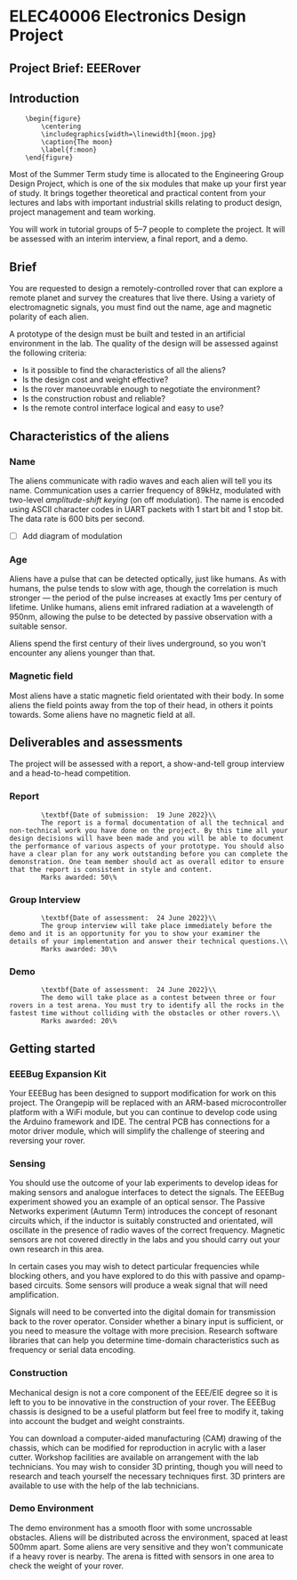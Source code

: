 # ELEC40006 Electronics Design Project 
## Project Brief: EEERover
	
## Introduction
	
		\begin{figure}
			\centering
			\includegraphics[width=\linewidth]{moon.jpg}
			\caption{The moon}
			\label{f:moon}
		\end{figure}

Most of the Summer Term study time is allocated to the Engineering Group Design Project, which is one of the six modules that make up your first year of study.
It brings together theoretical and practical content from your lectures and labs with important industrial skills relating to product design, project management and team working.
		
You will work in tutorial groups of 5–7 people to complete the project.
It will be assessed with an interim interview, a final report, and a demo.
		
## Brief

You are requested to design a remotely-controlled rover that can explore a remote planet and survey the creatures that live there.
Using a variety of electromagnetic signals, you must find out the name, age and magnetic polarity of each alien.
  
A prototype of the design must be built and tested in an artificial environment in the lab.
The quality of the design will be assessed against the following criteria:
- Is it possible to find the characteristics of all the aliens?
- Is the design cost and weight effective?
- Is the rover manoeuvrable enough to negotiate the environment?
- Is the construction robust and reliable?
- Is the remote control interface logical and easy to use?
	
## Characteristics of the aliens
### Name

The aliens communicate with radio waves and each alien will tell you its name.
Communication uses a carrier frequency of 89kHz, modulated with two-level *amplitude-shift keying* (on off modulation).
The name is encoded using ASCII character codes in UART packets with 1 start bit and 1 stop bit.
The data rate is 600 bits per second.
	
- [ ] Add diagram of modulation
	
### Age

Aliens have a pulse that can be detected optically, just like humans.
As with humans, the pulse tends to slow with age, though the correlation is much stronger — the period of the pulse increases at exactly 1ms per century of lifetime.
Unlike humans, aliens emit infrared radiation at a wavelength of 950nm, allowing the pulse to be detected by passive observation with a suitable sensor.
	
Aliens spend the first century of their lives underground, so you won't encounter any aliens younger than that.
	
### Magnetic field

Most aliens have a static magnetic field orientated with their body.
In some aliens the field points away from the top of their head, in others it points towards.
Some aliens have no magnetic field at all.
	
## Deliverables and assessments
	
The project will be assessed with a report, a show-and-tell group interview and a head-to-head competition.
	
### Report
			\textbf{Date of submission:  19 June 2022}\\
			The report is a formal documentation of all the technical and non-technical work you have done on the project. By this time all your design decisions will have been made and you will be able to document the performance of various aspects of your prototype. You should also have a clear plan for any work outstanding before you can complete the demonstration. One team member should act as overall editor to ensure that the report is consistent in style and content.
			Marks awarded: 50\%

### Group Interview
			\textbf{Date of assessment:  24 June 2022}\\
			The group interview will take place immediately before the demo and it is an opportunity for you to show your examiner the details of your implementation and answer their technical questions.\\
			Marks awarded: 30\%
			
### Demo
			\textbf{Date of assessment:  24 June 2022}\\
			The demo will take place as a contest between three or four rovers in a test arena. You must try to identify all the rocks in the fastest time without colliding with the obstacles or other rovers.\\
			Marks awarded: 20\%
	
## Getting started
				
### EEEBug Expansion Kit
Your EEEBug has been designed to support modification for work on this project.
The Orangepip will be replaced with an ARM-based microcontroller platform with a WiFi module, but you can continue to develop code using the Arduino framework and IDE.
The central PCB has connections for a motor driver module, which will simplify the challenge of steering and reversing your rover.
			
### Sensing
You should use the outcome of your lab experiments to develop ideas for making sensors and analogue interfaces to detect the signals.
The EEEBug experiment showed you an example of an optical sensor.
The Passive Networks experiment (Autumn Term) introduces the concept of resonant circuits which, if the inductor is suitably constructed and orientated, will oscillate in the presence of radio waves of the correct frequency.
Magnetic sensors are not covered directly in the labs and you should carry out your own research in this area.
			
In certain cases you may wish to detect particular frequencies while blocking others, and you have explored to do this with passive and opamp-based circuits.
Some sensors will produce a weak signal that will need amplification.

Signals will need to be converted into the digital domain for transmission back to the rover operator.
Consider whether a binary input is sufficient, or you need to measure the voltage with more precision.
Research software libraries that can help you determine time-domain characteristics such as frequency or serial data encoding.
			
### Construction
Mechanical design is not a core component of the EEE/EIE degree so it is left to you to be innovative in the construction of your rover.
The EEEBug chassis is designed to be a useful platform but feel free to modify it, taking into account the budget and weight constraints.
			
You can download a computer-aided manufacturing (CAM) drawing of the chassis, which can be modified for reproduction in acrylic with a laser cutter.
Workshop facilities are available on arrangement with the lab technicians.
You may wish to consider 3D printing, though you will need to research and teach yourself the necessary techniques first.
3D printers are available to use with the help of the lab technicians.	

### Demo Environment
The demo environment has a smooth floor with some uncrossable obstacles.
Aliens will be distributed across the environment, spaced at least 500mm apart.
Some aliens are very sensitive and they won't communicate if a heavy rover is nearby.
The arena is fitted with sensors in one area to check the weight of your rover.

